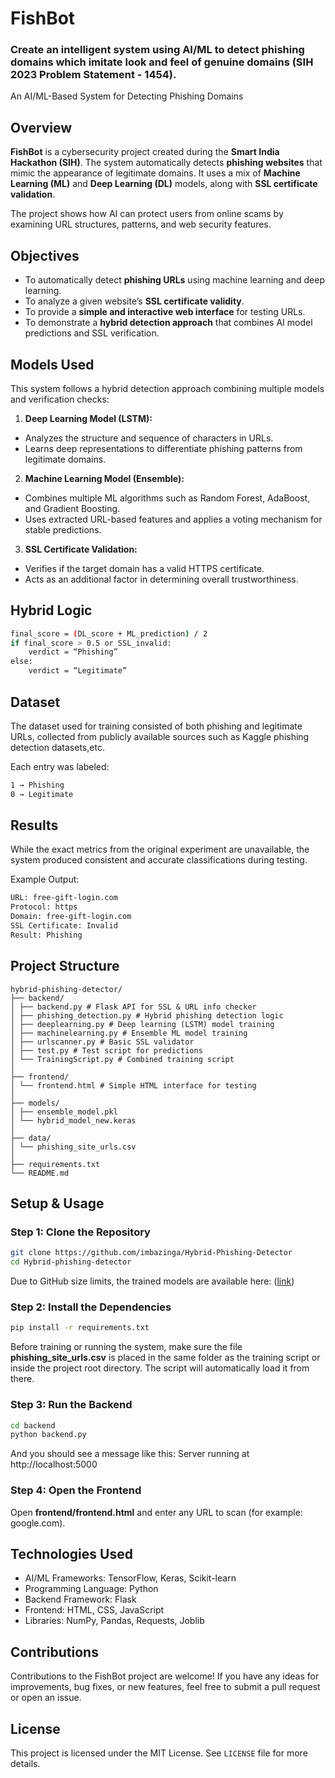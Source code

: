 # FishBot
### Create an intelligent system using AI/ML to detect phishing domains which imitate look and feel of genuine domains (SIH 2023 Problem Statement - 1454).

An AI/ML-Based System for Detecting Phishing Domains

## Overview
**FishBot** is a cybersecurity project created during the **Smart India Hackathon (SIH)**. The system automatically detects **phishing websites** that mimic the appearance of legitimate domains. It uses a mix of **Machine Learning (ML)** and **Deep Learning (DL)** models, along with **SSL certificate validation**.

The project shows how AI can protect users from online scams by examining URL structures, patterns, and web security features.

## Objectives
- To automatically detect **phishing URLs** using machine learning and deep learning.
- To analyze a given website’s **SSL certificate validity**.
- To provide a **simple and interactive web interface** for testing URLs.
- To demonstrate a **hybrid detection approach** that combines AI model predictions and SSL verification.

## Models Used
This system follows a hybrid detection approach combining multiple models and verification checks:
1. **Deep Learning Model (LSTM):**
- Analyzes the structure and sequence of characters in URLs.
- Learns deep representations to differentiate phishing patterns from legitimate domains.

2. **Machine Learning Model (Ensemble):**
- Combines multiple ML algorithms such as Random Forest, AdaBoost, and Gradient Boosting.
- Uses extracted URL-based features and applies a voting mechanism for stable predictions.

3. **SSL Certificate Validation:**
- Verifies if the target domain has a valid HTTPS certificate.
- Acts as an additional factor in determining overall trustworthiness.

## Hybrid Logic
```bash
final_score = (DL_score + ML_prediction) / 2
if final_score > 0.5 or SSL_invalid:
    verdict = “Phishing”
else:
    verdict = “Legitimate”
```
## Dataset
The dataset used for training consisted of both phishing and legitimate URLs, collected from publicly available sources such as Kaggle phishing detection datasets,etc.

Each entry was labeled:
```bash
1 → Phishing
0 → Legitimate
```

## Results
While the exact metrics from the original experiment are unavailable, the system produced consistent and accurate classifications during testing.

Example Output:
```bash
URL: free-gift-login.com
Protocol: https
Domain: free-gift-login.com
SSL Certificate: Invalid 
Result: Phishing 
```

## Project Structure
```plaintext
hybrid-phishing-detector/
├── backend/
│ ├── backend.py # Flask API for SSL & URL info checker
│ ├── phishing_detection.py # Hybrid phishing detection logic
│ ├── deeplearning.py # Deep learning (LSTM) model training
│ ├── machinelearning.py # Ensemble ML model training
│ ├── urlscanner.py # Basic SSL validator
│ ├── test.py # Test script for predictions
│ └── TrainingScript.py # Combined training script
│
├── frontend/
│ └── frontend.html # Simple HTML interface for testing
│
├── models/
│ ├── ensemble_model.pkl
│ └── hybrid_model_new.keras 
│
├── data/
│ └── phishing_site_urls.csv 
│
├── requirements.txt
└── README.md
```

## Setup & Usage
### Step 1: Clone the Repository
```bash
git clone https://github.com/imbazinga/Hybrid-Phishing-Detector
cd Hybrid-phishing-detector
```
Due to GitHub size limits, the trained models are available here:
([link](https://drive.google.com/drive/folders/1xbJlBKJ1fNGMUBKkZDDYE-2hwVOP6mlj?usp=drive_link))

### Step 2: Install the Dependencies
```bash
pip install -r requirements.txt
```
Before training or running the system, make sure the file **phishing_site_urls.csv** is placed in the same folder as the training script or inside the project root directory. The script will automatically load it from there.

### Step 3: Run the Backend
```bash
cd backend
python backend.py
```
And you should see a message like this:
Server running at http://localhost:5000

### Step 4: Open the Frontend
Open **frontend/frontend.html** and enter any URL to scan (for example: google.com).

## Technologies Used
- AI/ML Frameworks: TensorFlow, Keras, Scikit-learn
- Programming Language: Python
- Backend Framework: Flask
- Frontend: HTML, CSS, JavaScript
- Libraries: NumPy, Pandas, Requests, Joblib

## Contributions
Contributions to the FishBot project are welcome! If you have any ideas for improvements, bug fixes, or new features, feel free to submit a pull request or open an issue.

## License
This project is licensed under the MIT License. See `LICENSE` file for more details.
